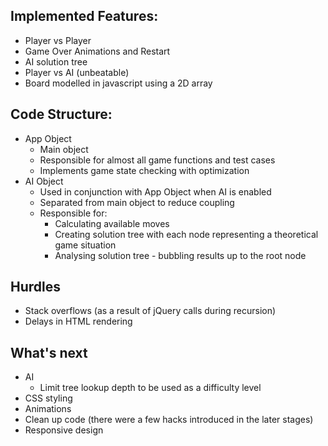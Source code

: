 ## Implemented Features:
+ Player vs Player
+ Game Over Animations and Restart
+ AI solution tree
+ Player vs AI (unbeatable)
+ Board modelled in javascript using a 2D array

## Code Structure:
+ App Object
  + Main object
  + Responsible for almost all game functions and test cases
  + Implements game state checking with optimization
+ AI Object
  + Used in conjunction with App Object when AI is enabled
  + Separated from main object to reduce coupling
  + Responsible for:
    + Calculating available moves
    + Creating solution tree with each node representing a theoretical game situation
    + Analysing solution tree - bubbling results up to the root node

## Hurdles
+ Stack overflows (as a result of jQuery calls during recursion)
+ Delays in HTML rendering

## What's next
+ AI
  + Limit tree lookup depth to be used as a difficulty level
+ CSS styling
+ Animations
+ Clean up code (there were a few hacks introduced in the later stages)
+ Responsive design